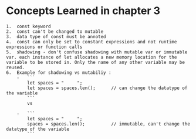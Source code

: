 # Concepts Learned in chapter 3


    1.  const keyword
    2.  const can't be changed to mutable
    3.  data type of const must be annoted
    4.  const can only be set to constant expressions and not runtime expressions or function calls
    5.  shadowing - don't confuse shadowing with mutable var or immutable var. each instance of let allocates a new memory location for the variable to be stored in. Only the name of any other variable may be reused.
    6.  Example for shadowing vs mutabiliy : 
        -   ```
            let spaces = "     ";
            let spaces = spaces.len();      // can change the datatype of the variable
            ```
            vs
        
        -   ```
            let spaces = "     ";
            spaces = spaces.len();          // immutable, can't change the datatype of the variable
            ```